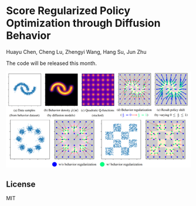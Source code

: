 # Score Regularized Policy Optimization through Diffusion Behavior

Huayu Chen, Cheng Lu, Zhengyi Wang, Hang Su, Jun Zhu

The code will be released this month.

![image info](./SRPO.PNG)

## License

MIT
